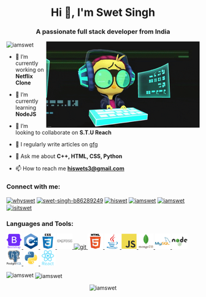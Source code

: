 <h1 align="center">Hi 👋, I'm Swet Singh</h1>
<h3 align="center">A passionate full stack developer from India</h3>

<img align="right" alt="code" width="400" src="custom.gif" >
<p align="left"> <img src="https://komarev.com/ghpvc/?username=iamswet&label=Profile%20views&color=0e75b6&style=flat" alt="iamswet" /> </p>







- 🔭 I’m currently working on **Netflix Clone**

- 🌱 I’m currently learning **NodeJS**

- 👯 I’m looking to collaborate on **S.T.U Reach**

- 📝 I regularly write articles on [gfg](gfg)

- 💬 Ask me about **C++, HTML, CSS, Python**

- 📫 How to reach me **hiswets3@gmail.com**

<h3 align="left">Connect with me:</h3>
<p align="left">
<a href="https://twitter.com/whyswet" target="blank"><img align="center" src="https://raw.githubusercontent.com/rahuldkjain/github-profile-readme-generator/master/src/images/icons/Social/twitter.svg" alt="whyswet" height="30" width="40" /></a>
<a href="https://linkedin.com/in/swet-singh-b86289249" target="blank"><img align="center" src="https://raw.githubusercontent.com/rahuldkjain/github-profile-readme-generator/master/src/images/icons/Social/linked-in-alt.svg" alt="swet-singh-b86289249" height="30" width="40" /></a>
<a href="https://fb.com/hiswet" target="blank"><img align="center" src="https://raw.githubusercontent.com/rahuldkjain/github-profile-readme-generator/master/src/images/icons/Social/facebook.svg" alt="hiswet" height="30" width="40" /></a>
<a href="https://instagram.com/iamswet" target="blank"><img align="center" src="https://raw.githubusercontent.com/rahuldkjain/github-profile-readme-generator/master/src/images/icons/Social/instagram.svg" alt="iamswet" height="30" width="40" /></a>
<a href="https://www.codechef.com/users/iamswet" target="blank"><img align="center" src="https://cdn.jsdelivr.net/npm/simple-icons@3.1.0/icons/codechef.svg" alt="iamswet" height="30" width="40" /></a>
<a href="https://www.leetcode.com/isitswet" target="blank"><img align="center" src="https://raw.githubusercontent.com/rahuldkjain/github-profile-readme-generator/master/src/images/icons/Social/leet-code.svg" alt="isitswet" height="30" width="40" /></a>
</p>  

<h3 align="left">Languages and Tools:</h3>
<p align="left"> <a href="https://getbootstrap.com" target="_blank" rel="noreferrer"> <img src="https://raw.githubusercontent.com/devicons/devicon/master/icons/bootstrap/bootstrap-plain-wordmark.svg" alt="bootstrap" width="40" height="40"/> </a> <a href="https://www.w3schools.com/cpp/" target="_blank" rel="noreferrer"> <img src="https://raw.githubusercontent.com/devicons/devicon/master/icons/cplusplus/cplusplus-original.svg" alt="cplusplus" width="40" height="40"/> </a> <a href="https://www.w3schools.com/css/" target="_blank" rel="noreferrer"> <img src="https://raw.githubusercontent.com/devicons/devicon/master/icons/css3/css3-original-wordmark.svg" alt="css3" width="40" height="40"/> </a> <a href="https://expressjs.com" target="_blank" rel="noreferrer"> <img src="https://raw.githubusercontent.com/devicons/devicon/master/icons/express/express-original-wordmark.svg" alt="express" width="40" height="40"/> </a> <a href="https://git-scm.com/" target="_blank" rel="noreferrer"> <img src="https://www.vectorlogo.zone/logos/git-scm/git-scm-icon.svg" alt="git" width="40" height="40"/> </a> <a href="https://www.w3.org/html/" target="_blank" rel="noreferrer"> <img src="https://raw.githubusercontent.com/devicons/devicon/master/icons/html5/html5-original-wordmark.svg" alt="html5" width="40" height="40"/> </a> <a href="https://www.java.com" target="_blank" rel="noreferrer"> <img src="https://raw.githubusercontent.com/devicons/devicon/master/icons/java/java-original.svg" alt="java" width="40" height="40"/> </a> <a href="https://developer.mozilla.org/en-US/docs/Web/JavaScript" target="_blank" rel="noreferrer"> <img src="https://raw.githubusercontent.com/devicons/devicon/master/icons/javascript/javascript-original.svg" alt="javascript" width="40" height="40"/> </a> <a href="https://www.mongodb.com/" target="_blank" rel="noreferrer"> <img src="https://raw.githubusercontent.com/devicons/devicon/master/icons/mongodb/mongodb-original-wordmark.svg" alt="mongodb" width="40" height="40"/> </a> <a href="https://www.mysql.com/" target="_blank" rel="noreferrer"> <img src="https://raw.githubusercontent.com/devicons/devicon/master/icons/mysql/mysql-original-wordmark.svg" alt="mysql" width="40" height="40"/> </a> <a href="https://nodejs.org" target="_blank" rel="noreferrer"> <img src="https://raw.githubusercontent.com/devicons/devicon/master/icons/nodejs/nodejs-original-wordmark.svg" alt="nodejs" width="40" height="40"/> </a> <a href="https://www.postgresql.org" target="_blank" rel="noreferrer"> <img src="https://raw.githubusercontent.com/devicons/devicon/master/icons/postgresql/postgresql-original-wordmark.svg" alt="postgresql" width="40" height="40"/> </a> <a href="https://www.python.org" target="_blank" rel="noreferrer"> <img src="https://raw.githubusercontent.com/devicons/devicon/master/icons/python/python-original.svg" alt="python" width="40" height="40"/> </a> <a href="https://reactjs.org/" target="_blank" rel="noreferrer"> <img src="https://raw.githubusercontent.com/devicons/devicon/master/icons/react/react-original-wordmark.svg" alt="react" width="40" height="40"/> </a> </p>


<p><img align="left" src="https://github-readme-stats.vercel.app/api/top-langs?username=iamswet&theme=neon&show_icons=true&locale=en&layout=compact" alt="iamswet" /></p>

<p>&nbsp;<img align="center" src="https://github-readme-stats.vercel.app/api?username=iamswet&theme=neon&show_icons=true&locale=en" alt="iamswet" /></p>

<center>
<img src="https://github-readme-streak-stats.herokuapp.com/?user=iamswet&theme=neon&layout=compact" alt="iamswet" />

</center>


